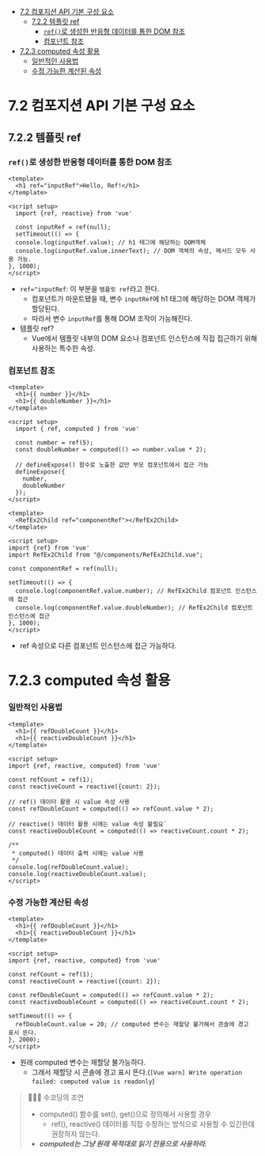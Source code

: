 <!-- TOC -->
* [7.2 컴포지션 API 기본 구성 요소](#72-컴포지션-api-기본-구성-요소)
  * [7.2.2 템플릿 ref](#722-템플릿-ref)
    * [`ref()`로 생성한 반응형 데이터를 통한 DOM 참조](#ref로-생성한-반응형-데이터를-통한-dom-참조)
    * [컴포넌트 참조](#컴포넌트-참조)
* [7.2.3 computed 속성 활용](#723-computed-속성-활용)
    * [일반적인 사용법](#일반적인-사용법)
    * [수정 가능한 계산된 속성](#수정-가능한-계산된-속성)
<!-- TOC -->

# 7.2 컴포지션 API 기본 구성 요소

## 7.2.2 템플릿 ref

### `ref()`로 생성한 반응형 데이터를 통한 DOM 참조

```vue
<template>
  <h1 ref="inputRef">Hello, Ref!</h1>
</template>

<script setup>
  import {ref, reactive} from 'vue'

  const inputRef = ref(null);
  setTimeout(() => {
  console.log(inputRef.value); // h1 태그에 해당하는 DOM객체
  console.log(inputRef.value.innerText); // DOM 객체의 속성, 메서드 모두 사용 가능.
}, 1000);
</script>
```

- `ref="inputRef`: 이 부분을 `템플릿 ref`라고 한다.
  - 컴포넌트가 마운트됐을 때, 변수 `inputRef`에 h1 태그에 해당하는 DOM 객체가 할당된다.
  - 따라서 변수 `inputRef`를 통해 DOM 조작이 가능해진다.
- 템플릿 ref?
  - Vue에서 템플릿 내부의 DOM 요소나 컴포넌트 인스턴스에 직접 접근하기 위해 사용하는 특수한 속성.

### 컴포넌트 참조

```vue
<template>
  <h1>{{ number }}</h1>
  <h1>{{ doubleNumber }}</h1>
</template>

<script setup>
  import { ref, computed } from 'vue'

  const number = ref(5);
  const doubleNumber = computed(() => number.value * 2);

  // defineExpose() 함수로 노출한 값만 부모 컴포넌트에서 접근 가능
  defineExpose({
    number,
    doubleNumber
  });
</script>
```
```vue
<template>
  <RefEx2Child ref="componentRef"></RefEx2Child>
</template>

<script setup>
import {ref} from 'vue'
import RefEx2Child from "@/components/RefEx2Child.vue";

const componentRef = ref(null);

setTimeout(() => {
  console.log(componentRef.value.number); // RefEx2Child 컴포넌트 인스턴스에 접근
  console.log(componentRef.value.doubleNumber); // RefEx2Child 컴포넌트 인스턴스에 접근
}, 1000);
</script>
```

- ref 속성으로 다른 컴포넌트 인스턴스에 접근 가능하다.

# 7.2.3 computed 속성 활용

### 일반적인 사용법

```vue
<template>
  <h1>{{ refDoubleCount }}</h1>
  <h1>{{ reactiveDoubleCount }}</h1>
</template>

<script setup>
import {ref, reactive, computed} from 'vue'

const refCount = ref(1);
const reactiveCount = reactive({count: 2});

// ref() 데이터 활용 시 value 속성 사용
const refDoubleCount = computed(() => refCount.value * 2);

// reactive() 데이터 활용 시에는 value 속성 불필요`
const reactiveDoubleCount = computed(() => reactiveCount.count * 2);

/**
 * computed() 데이터 출력 시에는 value 사용
 */
console.log(refDoubleCount.value);
console.log(reactiveDoubleCount.value);
</script>
```

### 수정 가능한 계산된 속성

```vue
<template>
  <h1>{{ refDoubleCount }}</h1>
  <h1>{{ reactiveDoubleCount }}</h1>
</template>

<script setup>
import {ref, reactive, computed} from 'vue'

const refCount = ref(1);
const reactiveCount = reactive({count: 2});

const refDoubleCount = computed(() => refCount.value * 2);
const reactiveDoubleCount = computed(() => reactiveCount.count * 2);

setTimeout(() => {
  refDoubleCount.value = 20; // computed 변수는 재할당 불가해서 콘솔에 경고 표시 뜬다.
}, 2000);
</script>
```

- 원래 computed 변수는 재할당 불가능하다.
  - 그래서 재할당 시 콘솔에 경고 표시 뜬다.(`[Vue warn] Write operation failed: computed value is readonly`)

> 👨🏻‍🏫 수코딩의 조언
> - computed() 함수를 set(), get()으로 정의해서 사용할 경우
>   - ref(), reactive() 데이터를 직접 수정하는 방식으로 사용할 수 있긴한데 권장하지 않는다.
> - _**computed는 그냥 원래 목적대로 읽기 전용으로 사용하라.**_
